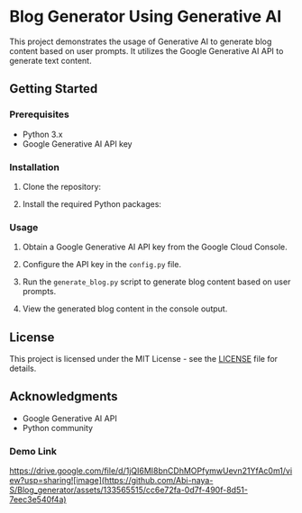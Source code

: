 # Blog Generator Using Generative AI

This project demonstrates the usage of Generative AI to generate blog content based on user prompts. It utilizes the Google Generative AI API to generate text content.

## Getting Started

### Prerequisites

- Python 3.x
- Google Generative AI API key

### Installation

1. Clone the repository:

2. Install the required Python packages:


### Usage

1. Obtain a Google Generative AI API key from the Google Cloud Console.
2. Configure the API key in the `config.py` file.
3. Run the `generate_blog.py` script to generate blog content based on user prompts.


4. View the generated blog content in the console output.

## License

This project is licensed under the MIT License - see the [LICENSE](LICENSE) file for details.

## Acknowledgments

- Google Generative AI API
- Python community

### Demo Link

https://drive.google.com/file/d/1jQI6MI8bnCDhMOPfymwUevn21YfAc0m1/view?usp=sharing![image](https://github.com/Abi-naya-S/Blog_generator/assets/133565515/cc6e72fa-0d7f-490f-8d51-7eec3e540f4a)

